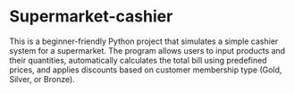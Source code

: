 # Supermarket-cashier
This is a beginner-friendly Python project that simulates a simple cashier system for a supermarket. The program allows users to input products and their quantities, automatically calculates the total bill using predefined prices, and applies discounts based on customer membership type (Gold, Silver, or Bronze).
